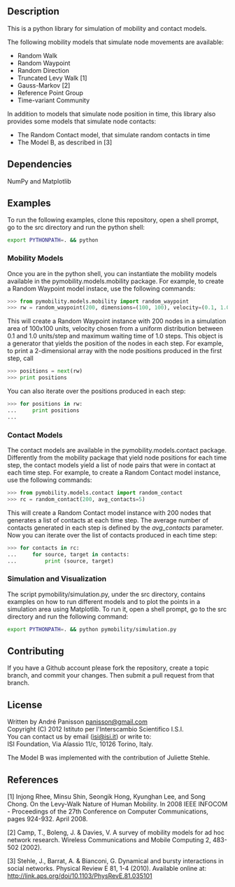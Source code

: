 Description
-----------
This is a python library for simulation of mobility and contact models.

The following mobility models that simulate node movements are available:

- Random Walk
- Random Waypoint
- Random Direction
- Truncated Levy Walk [1]
- Gauss-Markov [2]
- Reference Point Group
- Time-variant Community

In addition to models that simulate node position in time, this library also provides some models 
that simulate node contacts:
- The Random Contact model, that simulate random contacts in time
- The Model B, as described in [3]

Dependencies
------------
NumPy and Matplotlib

Examples
--------
To run the following examples, clone this repository, open a shell prompt, go to the src directory 
and run the python shell:
```bash
export PYTHONPATH=. && python
```
### Mobility Models
Once you are in the python shell, you can instantiate the mobility models available 
in the pymobility.models.mobility package.
For example, to create a Random Waypoint model instace, use the following commands:
```python
>>> from pymobility.models.mobility import random_waypoint
>>> rw = random_waypoint(200, dimensions=(100, 100), velocity=(0.1, 1.0), wt_max=1.0)
```
This will create a Random Waypoint instance with 200 nodes in a simulation area of 100x100 units, 
velocity chosen from a uniform distribution between 0.1 and 1.0 units/step
and maximum waiting time of 1.0 steps.
This object is a generator that yields the position of the nodes in each step.
For example, to print a 2-dimensional array with the node positions produced in the first step, call
```python
>>> positions = next(rw)
>>> print positions
```
You can also iterate over the positions produced in each step:
```python
>>> for positions in rw:
...     print positions
... 
```
### Contact Models
The contact models are available in the pymobility.models.contact package.
Differently from the mobility package that yield node positions for each time step, 
the contact models yield a list of node pairs that were in contact at each time step.
For example, to create a Random Contact model instance, use the following commands:
```python
>>> from pymobility.models.contact import random_contact
>>> rc = random_contact(200, avg_contacts=5)
```
This will create a Random Contact model instance with 200 nodes that generates a list of contacts
at each time step. 
The average number of contacts generated in each step is defined by the *avg_contacts* parameter.
Now you can iterate over the list of contacts produced in each time step:
```python
>>> for contacts in rc:
...     for source, target in contacts:
...         print (source, target)
```

### Simulation and Visualization
The script pymobility/simulation.py, under the src directory, contains examples on how to run different models 
and to plot the points in a simulation area using Matplotlib.
To run it, open a shell prompt, go to the src directory and run the following command:
```bash
export PYTHONPATH=. && python pymobility/simulation.py
```

Contributing
------------
If you have a Github account please fork the repository,
create a topic branch, and commit your changes.
Then submit a pull request from that branch.

License
-------
Written by André Panisson <panisson@gmail.com>  
Copyright (C) 2012 Istituto per l'Interscambio Scientifico I.S.I.  
You can contact us by email (isi@isi.it) or write to:  
ISI Foundation, Via Alassio 11/c, 10126 Torino, Italy.  

The Model B was implemented with the contribution of Juliette Stehle.

References
----------
[1] Injong Rhee, Minsu Shin, Seongik Hong, Kyunghan Lee, and Song Chong. On the Levy-Walk Nature of Human Mobility. 
    In 2008 IEEE INFOCOM - Proceedings of the 27th Conference on Computer Communications, pages 924-932. April 2008.

[2] Camp, T., Boleng, J. & Davies, V. A survey of mobility models for ad hoc network research. 
    Wireless Communications and Mobile Computing 2, 483-502 (2002).

[3] Stehle, J., Barrat, A. & Bianconi, G. Dynamical and bursty interactions in social networks. 
    Physical Review E 81, 1-4 (2010). Available online at: http://link.aps.org/doi/10.1103/PhysRevE.81.035101
